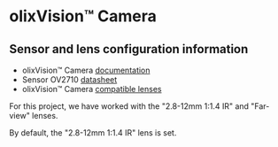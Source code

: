 # olixVision™ Camera

## Sensor and lens configuration information

- olixVision™ Camera [documentation](https://docs.olive-robotics.com/hardware/camera/camera_01_tp.html)
- Sensor OV2710 [datasheet](https://static6.arrow.com/aropdfconversion/20a4701909ea0c3602c8573c489a64272f1c28d6/ov2710pbv1.1web.pdf)
- olixVision™ Camera [compatible lenses](https://docs.olive-robotics.com/hardware/camera/camera_01_tp.html#supported-camera-lenses)

For this project, we have worked with the "2.8-12mm 1:1.4 IR" and "Far-view" lenses.

By default, the "2.8-12mm 1:1.4 IR" lens is set.
